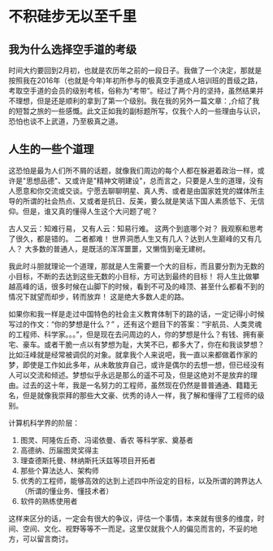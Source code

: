 # 不积硅步无以至千里

## 我为什么选择空手道的考级

时间大约要回到2月初，也就是农历年之前的一段日子。我做了一个决定，那就是按照我在2016年（也就是今年)年初所参与的极真空手道成人培训班的晋级之路，考取空手道的会员的级别考核，俗称为“考带”。经过了两个月的坚持，虽然结果并不理想，但是还是顺利的拿到了第一个级别。我在我的另外一篇文章：[](),介绍了我的短暂之旅的一些感慨。此文正如我的副标题所写，仅我个人的一些理由与认识，恐怕也谈不上武道，乃至极真之道。

## 人生的一些个道理

这恐怕是最为人们所不屑的话题，就像我们周边的每个人都在躲避着政治一样，或许是"思想品德"、又或许是"精神文明建设"，总而言之，只要是人生的道理，没有人愿意和你交流或交谈。宁愿去聊聊明星、真人秀、或者是由国家姓党的媒体所主导的所谓的社会热点、又或者是抗日、反美，要么就是笑话下国人素质低下、无信仰。但是，谁又真的懂得人生这个大问题了呢？

古人又云：知难行易， 又有人云：知易行难。 这两个到底哪个对？ 我观察和思考了很久，都是错的。 二者都难！  世界洞悉人生又有几人？达到人生巅峰的又有几人？ 大多数的普通人，是既活的浑浑噩噩，又懒惰到毫无建树。

我此时斗胆就理论一个道理，那就是人生需要一个大的目标，而且要分割为无数的小目标，不断的去达到这些无数的小目标，方可达到最终的目标！ 将人生比做攀越高峰的话，很多时候在山脚下的时候，看到不可及的峰顶、甚至什么都看不到的情况下就望而却步，转而放弃！ 这是绝大多数人走的路。

如果你和我一样是走过中国特色的社会主义教育体制下的路的话，一定记得小时候写过的作文：“你的梦想是什么？” ，还有这个题目下的答案：“宇航员、人类灵魂的工程师、科学家。。。”，但是现在去问周边的人，你的梦想是什么？有钱、拥有豪宅、豪车。或者干脆一点以有梦想为耻，大笑不已，都多大了，你在和我谈梦想？比如汪峰就是经常被调侃的对象。就拿我个人来说吧，我一直以来都做着作家的梦，即使是工作如此多年，从未敢放弃自己，或许是偶尔的去想一想，但已经没有人可以交流和倾述。梦想似乎永远是那么的遥不可及，但是这绝对不是放弃的理由。过去的这十年，我是一名努力的工程师，虽然现在仍然是普普通通、籍籍无名，但是就像我崇拜的那些大文豪、优秀的诗人一样，我了解和懂得了工程师的级别。

计算机科学界的阶层：
1. 图灵、阿隆佐丘奇、冯诺依曼、香农 等科学家、奠基者
2. 高德纳、历届图灵奖得主
3. 理查德斯托曼、林纳斯托沃兹等项目开拓者
4. 那些个算法达人、架构师
5. 优秀的工程师，能够高效的达到上述四中所设定的目标，以及所谓的跨界达人（所谓的懂业务、懂技术者）
6. 软件的熟练使用者

这样来区分的话，一定会有很大的争议，评估一个事情，本来就有很多的维度，时间、空间、文化、视野等等不一而足。这里仅就我个人的偏见而言的，不妥的地方，可以留言商讨。
